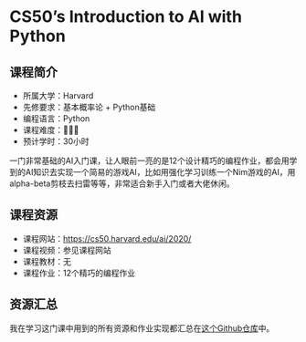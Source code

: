 # CS50’s Introduction to AI with Python
## 课程简介
- 所属大学：Harvard
- 先修要求：基本概率论 + Python基础
- 编程语言：Python
- 课程难度：🌟🌟🌟
- 预计学时：30小时

一门非常基础的AI入门课，让人眼前一亮的是12个设计精巧的编程作业，都会用学到的AI知识去实现一个简易的游戏AI，比如用强化学习训练一个Nim游戏的AI，用alpha-beta剪枝去扫雷等等，非常适合新手入门或者大佬休闲。

## 课程资源
- 课程网站：https://cs50.harvard.edu/ai/2020/
- 课程视频：参见课程网站
- 课程教材：无
- 课程作业：12个精巧的编程作业

## 资源汇总
我在学习这门课中用到的所有资源和作业实现都汇总在[这个Github仓库](https://github.com/PKUFlyingPig/cs50_ai)中。